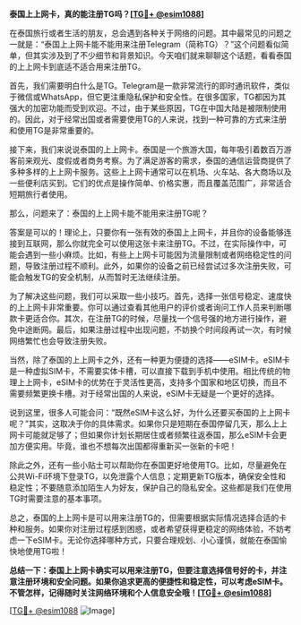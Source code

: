 **泰国上上网卡，真的能注册TG吗？[[TG💪+ @esim1088](https://t.me/s/esim1088)]**

在泰国旅行或者生活的朋友，总会遇到各种关于网络的问题。其中最常见的问题之一就是：“泰国上上网卡能不能用来注册Telegram（简称TG）？”这个问题看似简单，但其实涉及到了不少细节和背景知识。今天咱们就来聊聊这个话题，看看泰国的上上网卡到底适不适合用来注册TG。

首先，我们需要明白什么是TG。Telegram是一款非常流行的即时通讯软件，类似于微信或WhatsApp，但它更注重隐私保护和安全性。在很多国家，TG都因为其强大的加密功能而受到欢迎。不过，由于某些原因，TG在中国大陆是被限制使用的。因此，对于经常出国或者需要使用TG的人来说，找到一种可靠的方式来注册和使用TG是非常重要的。

接下来，我们来说说泰国的上上网卡。泰国是一个旅游大国，每年吸引着数百万游客前来观光、度假或者商务考察。为了满足游客的需求，泰国的通信运营商提供了多种多样的上上网卡服务。这些上上网卡通常可以在机场、火车站、各大商场以及一些便利店买到。它们的优点是操作简单、价格实惠，而且覆盖范围广，非常适合短期旅行者使用。

那么，问题来了：泰国的上上网卡能不能用来注册TG呢？

答案是可以的！理论上，只要你有一张有效的泰国上上网卡，并且你的设备能够连接到互联网，那么你就完全可以使用这张卡来注册TG。不过，在实际操作中，可能会遇到一些小麻烦。比如，有些上上网卡可能因为流量限制或者网络稳定性的问题，导致注册过程不顺利。此外，如果你的设备之前已经尝试过多次注册失败，可能会触发TG的安全机制，从而暂时无法继续注册。

为了解决这些问题，我们可以采取一些小技巧。首先，选择一张信号稳定、速度快的上上网卡非常重要。你可以通过查看其他用户的评价或者询问工作人员来判断哪款卡更适合你。其次，在注册TG的时候，尽量找一个信号强的地方进行操作，避免中途断网。最后，如果注册过程中出现问题，不妨换个时间段再试一次，有时候网络繁忙也会导致注册失败。

当然，除了泰国的上上网卡之外，还有一种更为便捷的选择——eSIM卡。eSIM卡是一种虚拟SIM卡，不需要实体卡槽，可以直接下载到手机中使用。相比传统的物理上上网卡，eSIM卡的优势在于灵活性更高，支持多个国家和地区切换，而且不需要频繁更换卡槽。对于经常出国的人来说，eSIM卡无疑是一个更好的选择。

说到这里，很多人可能会问：“既然eSIM卡这么好，为什么还要买泰国的上上网卡呢？”其实，这取决于你的具体需求。如果你只是短期在泰国停留几天，那么上上网卡可能就足够了；但如果你计划长期居住或者频繁往返泰国，那么eSIM卡会更加方便实用。毕竟，谁也不想每次出国都得重新买一张新的卡吧！

除此之外，还有一些小贴士可以帮助你在泰国更好地使用TG。比如，尽量避免在公共Wi-Fi环境下登录TG，以免泄露个人信息；定期更新TG版本，确保安全性和稳定性；不要随意添加陌生人为好友，保护自己的隐私安全。这些都是我们在使用TG时需要注意的基本事项。

总之，泰国的上上网卡是可以用来注册TG的，但需要根据实际情况选择合适的卡种和服务。如果你对注册过程感到困惑，或者希望获得更稳定的网络体验，不妨考虑一下eSIM卡。无论你选择哪种方式，只要合理规划、小心谨慎，就能在泰国愉快地使用TG啦！

**总结一下：泰国上上网卡确实可以用来注册TG，但要注意选择信号好的卡，并注意注册环境和安全问题。如果你追求更高的便捷性和稳定性，可以考虑eSIM卡。不管怎样，记得随时关注网络环境和个人信息安全哦！[[TG💪+ @esim1088](https://t.me/s/esim1088)]**

[[TG💪+ @esim1088](https://t.me/s/esim1088) ![Image](https://i.postimg.cc/4NQfJmqS/Snipaste-2025-05-13-00-14-12.png)]